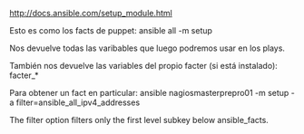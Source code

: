 http://docs.ansible.com/setup_module.html

Esto es como los facts de puppet:
ansible all -m setup

Nos devuelve todas las varibables que luego podremos usar en los plays.

También nos devuelve las variables del propio facter (si está instalado):
facter_*


Para obtener un fact en particular:
ansible nagiosmasterprepro01 -m setup -a filter=ansible_all_ipv4_addresses

The filter option filters only the first level subkey below ansible_facts.

